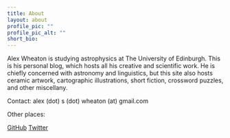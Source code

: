 ```yaml
---
title: About
layout: about
profile_pic: ""
profile_pic_alt: ""
short_bio:
---
```


Alex Wheaton is studying astrophysics at The University of Edinburgh. This is
his personal blog, which hosts all his creative and scientific work. He is
chiefly concerned with astronomy and linguistics, but this site also hosts
ceramic artwork, cartographic illustrations, short fiction, crossword puzzles,
and other miscellany.

Contact: alex (dot) s (dot) wheaton (at) gmail.com

Other places:

[GitHub](https://github.com/aswheaton)
[Twitter](https://twitter.com/twheatings)

